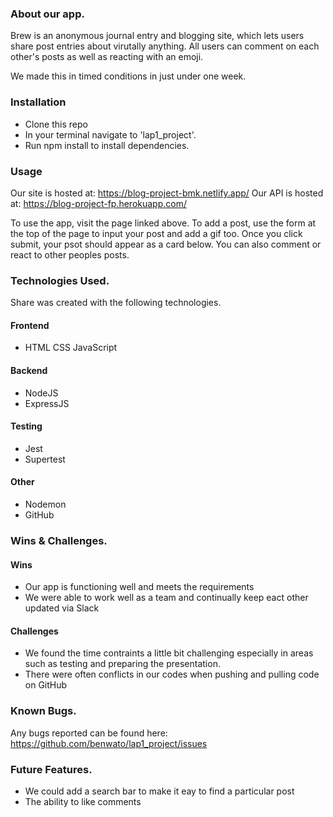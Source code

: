 ### About our app.
Brew is an anonymous journal entry and blogging site, which lets users share post entries about virutally anything. All users can comment on each other's posts as well as reacting with an emoji.

We made this in timed conditions in just under one week.


### Installation
- Clone this repo
- In your terminal navigate to 'lap1_project'.
- Run npm install to install dependencies.


### Usage
Our site is hosted at: https://blog-project-bmk.netlify.app/
Our API is hosted at: https://blog-project-fp.herokuapp.com/

To use the app, visit the page linked above. To add a post, use the form at the top of the page to input your post and add a gif too. Once you click submit, your psot should appear as a card below. You can also comment or react to other peoples posts.

### Technologies Used.
Share was created with the following technologies.

#### Frontend
- HTML CSS JavaScript
  
#### Backend
- NodeJS
- ExpressJS
  
#### Testing
- Jest
- Supertest
  
#### Other
- Nodemon
- GitHub


### Wins & Challenges.
#### Wins
- Our app is functioning well and meets the requirements
- We were able to work well as a team and continually keep eact other updated via Slack


#### Challenges 
- We found the time contraints a little bit challenging especially in areas such as testing and preparing the presentation.
- There were often conflicts in our codes when pushing and pulling code on GitHub

### Known Bugs.
Any bugs reported can be found here: https://github.com/benwato/lap1_project/issues

### Future Features.

- We could add a search bar to make it eay to find a particular post
- The ability to like comments
